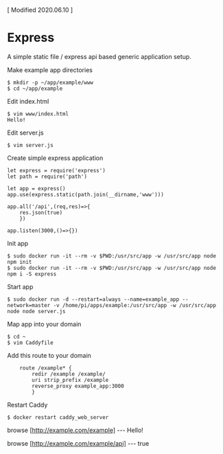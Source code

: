 [ Modified 2020.06.10 ]

# Express
A simple static file / express api based generic application setup.

Make example app directories
```
$ mkdir -p ~/app/example/www
$ cd ~/app/example
```

Edit index.html
```
$ vim www/index.html
Hello!
```

Edit server.js
```
$ vim server.js
```

Create simple express application
```
let express = require('express')
let path = require('path')

let app = express()
app.use(express.static(path.join(__dirname,'www')))

app.all('/api',(req,res)=>{
	res.json(true)
	})

app.listen(3000,()=>{})
```

Init app
```
$ sudo docker run -it --rm -v $PWD:/usr/src/app -w /usr/src/app node npm init
$ sudo docker run -it --rm -v $PWD:/usr/src/app -w /usr/src/app node npm i -S express
```

Start app
```
$ sudo docker run -d --restart=always --name=example_app --network=master -v /home/pi/apps/example:/usr/src/app -w /usr/src/app node node server.js
```

Map app into your domain
```
$ cd ~
$ vim Caddyfile
```

Add this route to your domain
```
	route /example* {
		redir /example /example/
		uri strip_prefix /example
		reverse_proxy example_app:3000
		}
```

Restart Caddy
```
$ docker restart caddy_web_server
```

browse 	[http://example.com/example]  --- Hello!

browse	[http://example.com/example/api] --- true
